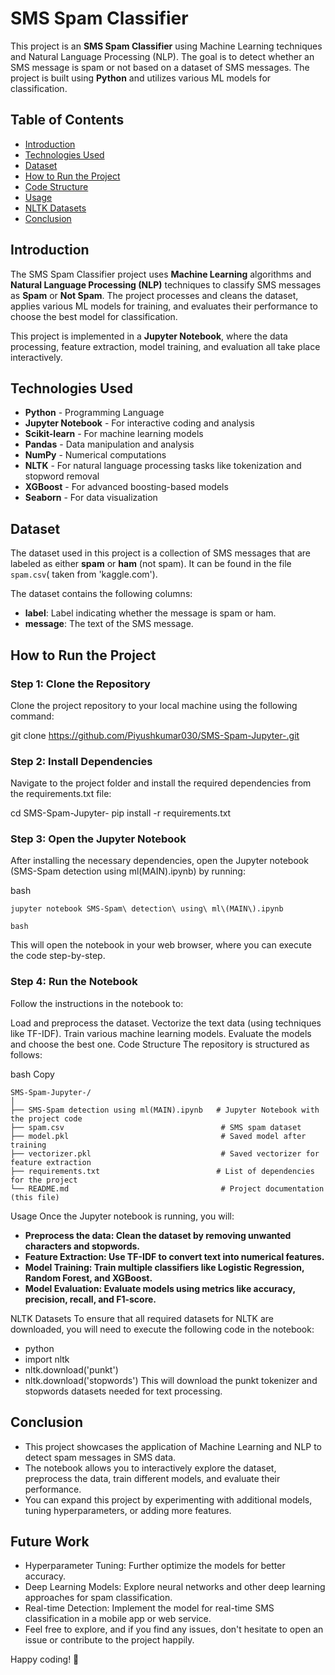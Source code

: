 # SMS Spam Classifier

This project is an **SMS Spam Classifier** using Machine Learning techniques and Natural Language Processing (NLP). The goal is to detect whether an SMS message is spam or not based on a dataset of SMS messages. The project is built using **Python** and utilizes various ML models for classification.

## Table of Contents
- [Introduction](#introduction)
- [Technologies Used](#technologies-used)
- [Dataset](#dataset)
- [How to Run the Project](#how-to-run-the-project)
- [Code Structure](#code-structure)
- [Usage](#usage)
- [NLTK Datasets](#nltk-datasets)
- [Conclusion](#conclusion)

## Introduction
The SMS Spam Classifier project uses **Machine Learning** algorithms and **Natural Language Processing (NLP)** techniques to classify SMS messages as **Spam** or **Not Spam**. The project processes and cleans the dataset, applies various ML models for training, and evaluates their performance to choose the best model for classification.

This project is implemented in a **Jupyter Notebook**, where the data processing, feature extraction, model training, and evaluation all take place interactively.

## Technologies Used
- **Python** - Programming Language
- **Jupyter Notebook** - For interactive coding and analysis
- **Scikit-learn** - For machine learning models
- **Pandas** - Data manipulation and analysis
- **NumPy** - Numerical computations
- **NLTK** - For natural language processing tasks like tokenization and stopword removal
- **XGBoost** - For advanced boosting-based models
- **Seaborn** - For data visualization

## Dataset
The dataset used in this project is a collection of SMS messages that are labeled as either **spam** or **ham** (not spam). It can be found in the file `spam.csv`( taken from 'kaggle.com').

The dataset contains the following columns:
- **label**: Label indicating whether the message is spam or ham.
- **message**: The text of the SMS message.

## How to Run the Project

### Step 1: Clone the Repository
Clone the project repository to your local machine using the following command:

git clone https://github.com/Piyushkumar030/SMS-Spam-Jupyter-.git

### Step 2: Install Dependencies
Navigate to the project folder and install the required dependencies from the requirements.txt file:

cd SMS-Spam-Jupyter-
pip install -r requirements.txt


### Step 3: Open the Jupyter Notebook
After installing the necessary dependencies, open the Jupyter notebook (SMS-Spam detection using ml(MAIN).ipynb) by running:

bash
```
jupyter notebook SMS-Spam\ detection\ using\ ml\(MAIN\).ipynb

bash
```
This will open the notebook in your web browser, where you can execute the code step-by-step.

### Step 4: Run the Notebook
Follow the instructions in the notebook to:

Load and preprocess the dataset.
Vectorize the text data (using techniques like TF-IDF).
Train various machine learning models.
Evaluate the models and choose the best one.
Code Structure
The repository is structured as follows:

bash
Copy
```
SMS-Spam-Jupyter-/
│
├── SMS-Spam detection using ml(MAIN).ipynb   # Jupyter Notebook with the project code
├── spam.csv                                   # SMS spam dataset
├── model.pkl                                  # Saved model after training
├── vectorizer.pkl                             # Saved vectorizer for feature extraction
├── requirements.txt                          # List of dependencies for the project
└── README.md                                  # Project documentation (this file)
```
Usage
Once the Jupyter notebook is running, you will:

- **Preprocess the data: Clean the dataset by removing unwanted characters and stopwords.**
- **Feature Extraction: Use TF-IDF to convert text into numerical features.**
- **Model Training: Train multiple classifiers like Logistic Regression, Random Forest, and XGBoost.**
- **Model Evaluation: Evaluate models using metrics like accuracy, precision, recall, and F1-score.**

NLTK Datasets
To ensure that all required datasets for NLTK are downloaded, you will need to execute the following code in the notebook:

- python
- import nltk
- nltk.download('punkt')
- nltk.download('stopwords')
This will download the punkt tokenizer and stopwords datasets needed for text processing.

## Conclusion
- This project showcases the application of Machine Learning and NLP to detect spam messages in SMS data.
- The notebook allows you to interactively explore the dataset, preprocess the data, train different models, and evaluate their performance.
- You can expand this project by experimenting with additional models, tuning hyperparameters, or adding more features.

## Future Work
- Hyperparameter Tuning: Further optimize the models for better accuracy.
- Deep Learning Models: Explore neural networks and other deep learning approaches for spam classification.
- Real-time Detection: Implement the model for real-time SMS classification in a mobile app or web service.
- Feel free to explore, and if you find any issues, don't hesitate to open an issue or contribute to the project happily.

Happy coding! 🚀

